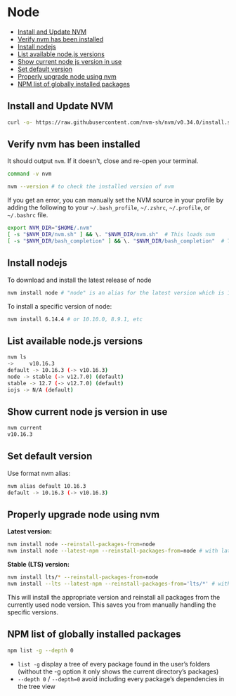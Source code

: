 # Node

- [Install and Update NVM](#install-and-update-nvm)
- [Verify nvm has been installed](#verify-nvm-has-been-installed)
- [Install nodejs](#install-nodejs)
- [List available node.js versions](#list-available-nodejs-versions)
- [Show current node js version in use](#show-current-node-js-version-in-use)
- [Set default version](#set-default-version)
- [Properly upgrade node using nvm](#properly-upgrade-node-using-nvm)
- [NPM list of globally installed packages](#npm-list-of-globally-installed-packages)


## Install and Update NVM

```sh
curl -o- https://raw.githubusercontent.com/nvm-sh/nvm/v0.34.0/install.sh | bash
```


## Verify nvm has been installed

It should output `nvm`. If it doesn't, close and re-open your terminal.

```sh
command -v nvm

nvm --version # to check the installed version of nvm
```

If you get an error, you can manually set the NVM source in your profile by adding the following to your `~/.bash_profile`, `~/.zshrc`, `~/.profile`, or `~/.bashrc` file.
```sh
export NVM_DIR="$HOME/.nvm"
[ -s "$NVM_DIR/nvm.sh" ] && \. "$NVM_DIR/nvm.sh"  # This loads nvm
[ -s "$NVM_DIR/bash_completion" ] && \. "$NVM_DIR/bash_completion"  # This loads nvm bash_completion
```


## Install nodejs

To download and install the latest release of node
```sh
nvm install node # "node" is an alias for the latest version which is 12.9.1 currently
```

To install a specific version of node:
```sh
nvm install 6.14.4 # or 10.10.0, 8.9.1, etc
```


## List available node.js versions

```sh
nvm ls
->     v10.16.3
default -> 10.16.3 (-> v10.16.3)
node -> stable (-> v12.7.0) (default)
stable -> 12.7 (-> v12.7.0) (default)
iojs -> N/A (default)
```


## Show current node js version in use

```sh
nvm current
v10.16.3
```


## Set default version

Use format nvm alias:
```sh
nvm alias default 10.16.3
default -> 10.16.3 (-> v10.16.3)
```


## Properly upgrade node using nvm

**Latest version:**
```sh
nvm install node --reinstall-packages-from=node
nvm install node --latest-npm --reinstall-packages-from=node # with latest npm
```

**Stable (LTS) version:**
```sh 
nvm install lts/* --reinstall-packages-from=node
nvm install --lts --latest-npm --reinstall-packages-from='lts/*' # with latest npm
```

This will install the appropriate version and reinstall all packages from the currently used node version. This saves you from manually handling the specific versions.


## NPM list of globally installed packages

```sh
npm list -g --depth 0
```

- `list -g` display a tree of every package found in the user’s folders (without the -g option it only shows the current directory’s packages)
- `--depth 0` / `--depth=0` avoid including every package’s dependencies in the tree view
